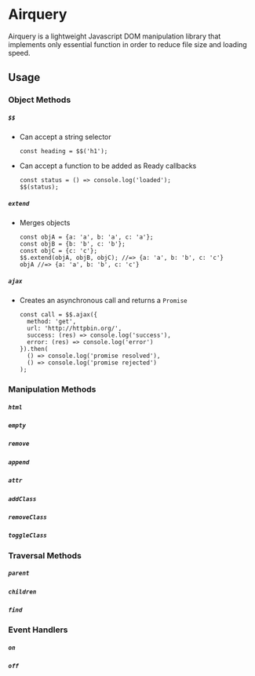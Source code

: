# Airquery

Airquery is a lightweight Javascript DOM manipulation library that implements only essential function in order to reduce file size and loading speed.

## Usage

### Object Methods

##### `$$`
- Can accept a string selector
  ```
  const heading = $$('h1');
  ```

- Can accept a function to be added as Ready callbacks
  ```
  const status = () => console.log('loaded');
  $$(status);
  ```

##### `extend`
- Merges objects
  ```
  const objA = {a: 'a', b: 'a', c: 'a'};
  const objB = {b: 'b', c: 'b'};
  const objC = {c: 'c'};
  $$.extend(objA, objB, objC); //=> {a: 'a', b: 'b', c: 'c'}
  objA //=> {a: 'a', b: 'b', c: 'c'}
  ```

##### `ajax`
- Creates an asynchronous call and returns a `Promise`
  ```
  const call = $$.ajax({
    method: 'get',
    url: 'http://httpbin.org/',
    success: (res) => console.log('success'),
    error: (res) => console.log('error')
  }).then(
    () => console.log('promise resolved'),
    () => console.log('promise rejected')
  );
  ```

### Manipulation Methods

##### `html`

##### `empty`

##### `remove`

##### `append`

##### `attr`

##### `addClass`

##### `removeClass`

##### `toggleClass`

### Traversal Methods

##### `parent`

##### `children`

##### `find`

### Event Handlers

##### `on`

##### `off`
